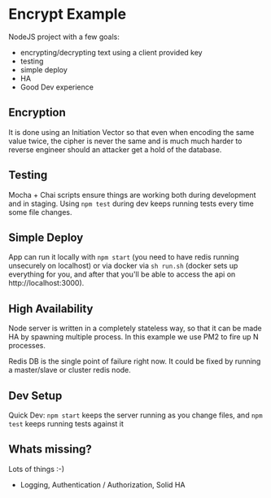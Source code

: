 # Encrypt Example


NodeJS project with a few goals:

- encrypting/decrypting text using a client provided key
- testing
- simple deploy 
- HA
- Good Dev experience

## Encryption 
It is done using an Initiation Vector so that even when encoding the same value twice, the cipher is never the same and is much much harder to reverse engineer should an attacker get a hold of the database.

## Testing 
Mocha + Chai scripts ensure things are working both during development and in staging. Using `npm test` during dev keeps running tests every time some file changes.

## Simple Deploy
App can run it locally with `npm start` (you need to have redis running unsecurely on localhost) or via docker via `sh run.sh` (docker sets up everything for you, and after that you'll be able to access the api on http://localhost:3000).

## High Availability
Node server is written in a completely stateless way, so that it can be made HA by spawning multiple process. In this example we use PM2 to fire up N processes.

Redis DB is the single point of failure right now. It could be fixed by running a master/slave or cluster redis node.

## Dev Setup

Quick Dev: `npm start` keeps the server running as you change files, and `npm test` keeps running tests against it


## Whats missing?
Lots of things :-)

- Logging, Authentication / Authorization, Solid HA

